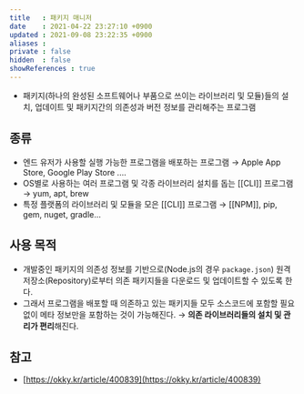 ```yaml
---
title   : 패키지 매니저
date    : 2021-04-22 23:27:10 +0900
updated : 2021-09-08 23:22:35 +0900
aliases : 
private : false
hidden  : false
showReferences : true
---
```


- 패키지(하나의 완성된 소프트웨어나 부품으로 쓰이는 라이브러리 및 모듈)들의 설치, 업데이트 및 패키지간의 의존성과 버전 정보를 관리해주는 프로그램  

## 종류 
- 엔드 유저가 사용할 실행 가능한 프로그램을 배포하는 프로그램 → Apple App Store, Google Play Store .... 
- OS별로 사용하는 여러 프로그램 및 각종 라이브러리 설치를 돕는 [[CLI]] 프로그램 → yum, apt, brew
- 특정 플랫폼의 라이브러리 및 모듈을 모은 [[CLI]] 프로그램 → [[NPM]], pip, gem, nuget, gradle... 

## 사용 목적  
- 개발중인 패키지의 의존성 정보를 기반으로(Node.js의 경우 `package.json`) 원격 저장소(Repository)로부터 의존 패키지들을 다운로드 및 업데이트할 수 있도록 한다.  
- 그래서 프로그램을 배포할 때 의존하고 있는 패키지들 모두 소스코드에 포함할 필요 없이 메타 정보만을 포함하는 것이 가능해진다.  → **의존 라이브러리들의 설치 및 관리가 편리**해진다.

## 참고
- [https://okky.kr/article/400839](https://okky.kr/article/400839)
